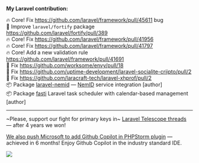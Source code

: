 **My Laravel contribution:**

🔥 Core! Fix https://github.com/laravel/framework/pull/45611 bug <br>
🔧 Improve `laravel/fortify` package https://github.com/laravel/fortify/pull/389 <br> 
🔥 Core! Fix https://github.com/laravel/framework/pull/41956 <br>
🔥 Core! Fix https://github.com/laravel/framework/pull/41797 <br>
🔥 Core! Add a new validation rule https://github.com/laravel/framework/pull/41691 <br>
🤏 Fix https://github.com/worksome/envy/pull/18 <br>
🤏 Fix https://github.com/uptime-development/laravel-socialite-criipto/pull/2 <br>
🤏 Fix https://github.com/laracraft-tech/laravel-xhprof/pull/2 <br>
📦 Package [laravel-nemid](https://github.com/a-bashtannik/laravel-nemid) — [NemID](https://www.nets.eu/dk-da/l%C3%B8sninger/nemid) service integration [author] <br>
📦 Package [fasti](https://github.com/a-bashtannik/fasti) Laravel task scheduler with calendar-based management [author]

----
~Please, support our fight for primary keys in~ [Laravel Telescope threads](https://github.com/laravel/framework/issues/33238) — after 4 years we won!

[We also push Microsoft to add Github Copilot in PHPStorm plugin](https://github.com/orgs/community/discussions/50808) — achieved in 6 months! Enjoy Github Copilot in the industry standard IDE.

<img src="https://engpjfw2sdvfl3l.m.pipedream.net/">
